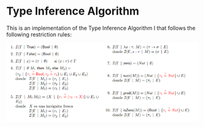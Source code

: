 # Type Inference Algorithm

This is an implementation of the Type Inference Algorithm I that follows the following restriction rules:

<img src=rules.png>
